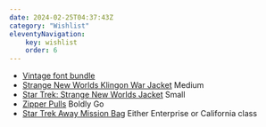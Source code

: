 ```yaml
---
date: 2024-02-25T04:37:43Z
category: "Wishlist"
eleventyNavigation: 
    key: wishlist
    order: 6
---
```


* [Vintage font bundle](https://adamnienow.com/shop/vintage-font-bundle) 
* [Strange New Worlds Klingon War Jacket](https://herowithinstore.com/collections/star-trek/products/klingon-war-jacket) Medium
* [Star Trek: Strange New Worlds Jacket](https://herowithinstore.com/collections/star-trek/products/strange-new-worlds-preorder-jacket) Small
* [Zipper Pulls](https://herowithinstore.com/collections/star-trek/products/zipper-pulls) Boldly Go
* [Star Trek Away Mission Bag](https://herowithinstore.com/collections/star-trek/products/star-trek-away-mission-bag) Either Enterprise or California class